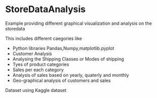 # StoreDataAnalysis
Example providing different graphical visualization and analysis on the storedata

This includes different caegories like
  - Python libraries Pandas,Numpy,matplotlib.pyplot
  - Customer Analysis
  - Analysing the Shipping Classes or Modes of shipping
  - Tyes of product categories
  - Sales per each category
  - Analysis of sales based on yearly, quaterly and monthly
  - Geo-graphical analysis of customers and sales

Dataset using Kaggle dataset 

